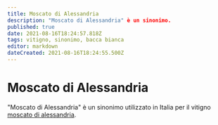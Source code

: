 ```yaml
---
title: Moscato di Alessandria
description: "Moscato di Alessandria" è un sinonimo.
published: true
date: 2021-08-16T18:24:57.818Z
tags: vitigno, sinonimo, bacca bianca
editor: markdown
dateCreated: 2021-08-16T18:24:55.500Z
---
```


# Moscato di Alessandria

"Moscato di Alessandria" è un sinonimo utilizzato in Italia per il vitigno [moscato di alessandria](/vitigni/bacca-bianca/moscato-di-alessandria).